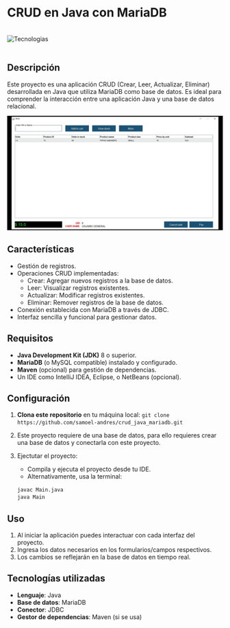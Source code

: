 # CRUD en Java con MariaDB

<br><img align="left" src="https://skillicons.dev/icons?i=vscode,java,mysql,github,git" height="37" alt="Tecnologias"><br><br>

## Descripción

Este proyecto es una aplicación CRUD (Crear, Leer, Actualizar, Eliminar) desarrollada en Java que utiliza MariaDB como base de datos. Es ideal para comprender la interacción entre una aplicación Java y una base de datos relacional.

![Interfaz principal](evidence/home.JPG)

## Características

- Gestión de registros.
- Operaciones CRUD implementadas:
    - Crear: Agregar nuevos registros a la base de datos.
    - Leer: Visualizar registros existentes.
    - Actualizar: Modificar registros existentes.
    - Eliminar: Remover registros de la base de datos.
- Conexión establecida con MariaDB a través de JDBC.
- Interfaz sencilla y funcional para gestionar datos.

## Requisitos

- **Java Development Kit (JDK)** 8 o superior.
- **MariaDB** (o MySQL compatible) instalado y configurado.
- **Maven** (opcional) para gestión de dependencias.
- Un IDE como IntelliJ IDEA, Eclipse, o NetBeans (opcional).

## Configuración

1. **Clona este repositorio** en tu máquina local:
  `git clone https://github.com/samoel-andres/crud_java_mariadb.git`

3. Este proyecto requiere de una base de datos, para ello requieres crear una base de datos y conectarla con este proyecto.

4. Ejectutar el proyecto:
   - Compila y ejecuta el proyecto desde tu IDE.
   - Alternativamente, usa la terminal:
   ```bash
   javac Main.java
   java Main
   ```

## Uso

1. Al iniciar la aplicación puedes interactuar con cada interfaz del proyecto.
2. Ingresa los datos necesarios en los formularios/campos respectivos.
3. Los cambios se reflejarán en la base de datos en tiempo real.

## Tecnologías utilizadas

- **Lenguaje**: Java
- **Base de datos**: MariaDB
- **Conector**: JDBC
- **Gestor de dependencias**: Maven (si se usa)
